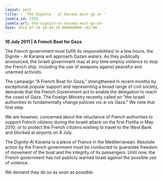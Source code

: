 ```yaml
---
layout: post
title: ! 'The Dignite - al Karama must go on '
joomla_id: 1328
joomla_url: the-dignite-al-karama-must-go-on-
date: 2011-07-18 18:44:19.000000000 +02:00
---
```

<p><strong>18 July 2011 | A French Boat for Gaza</strong></p>
<p>The French government must fulfill its responsibilities! In a few hours, the Dignite - Al Karama will approach Gazan waters. As they publically announced, the Israeli government may at any time employ violence to stop the French ship, including the use of weapons against peaceful and unarmed activists.</p>
<p>The campaign "A French Boat for Gaza," strengthened in recent months by exceptional popular support and representing a broad range of civil society, demands that the French Government act to enable the delegation to reach the coast of Gaza. The Foreign Ministry recently called on "the Israeli authorities to fundamentally change policies vis-à-vis Gaza." We note that first step.</p>
<p>We are however, concerned about the reluctance of French authorities to support French citizens during the Israeli attack on the first Flotilla in May 2010; or to protect the French citizens wishing to travel to the West Bank and blocked at airports on 8 July.</p>
<p>The Dignity-Al Karama is a piece of France in the Mediterranean. Resolute action by the French government must be conducted to guarantee freedom of movement of the boat and the integrity of its passengers. Until now, the French government has not publicly warned Israel against the possible use of violence.</p>
<p>We demand they do so as soon as possible.</p>
<p> </p>
